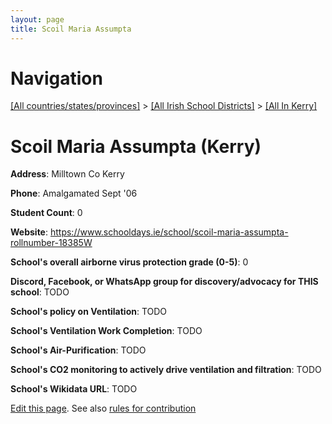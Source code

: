 ```yaml
---
layout: page
title: Scoil Maria Assumpta
---
```

# Navigation

[[All countries/states/provinces]](../../..) > [[All Irish School Districts]](../..) > [[All In Kerry]](..)

# Scoil Maria Assumpta (Kerry)

**Address**: Milltown Co Kerry

**Phone**: Amalgamated Sept '06

**Student Count**: 0

**Website**: <https://www.schooldays.ie/school/scoil-maria-assumpta-rollnumber-18385W>

**School's overall airborne virus protection grade (0-5)**: 0

**Discord, Facebook, or WhatsApp group for discovery/advocacy for THIS school**: TODO

**School's policy on Ventilation**: TODO

**School's Ventilation Work Completion**: TODO

**School's Air-Purification**: TODO

**School's CO2 monitoring to actively drive ventilation and filtration**: TODO

**School's Wikidata URL**: TODO


[Edit this page](https://github.com/ventilate-schools/Ireland/edit/main/./Kerry/Scoil_Maria_Assumpta.md). See also [rules for contribution](../../../contribution-rules/)